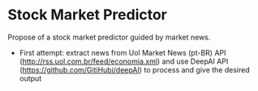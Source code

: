 # Stock Market Predictor

Propose of a stock market predictor guided by market news.
- First attempt: extract news from Uol Market News (pt-BR) API (http://rss.uol.com.br/feed/economia.xml) and use DeepAI API (https://github.com/GitiHubi/deepAI) to process and give the desired output
